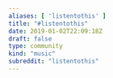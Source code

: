 ```yaml
---
aliases: [ 'listentothis' ]
title: "#listentothis"
date: 2019-01-02T22:09:18Z
draft: false
type: community
kind: "music"
subreddit: "listentothis"
---
```

